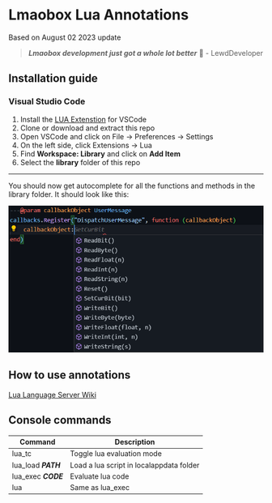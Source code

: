 # Lmaobox Lua Annotations

Based on August 02 2023 update

> ***Lmaobox development just got a whole lot better*** 🧠 - LewdDeveloper

## Installation guide

### Visual Studio Code

1. Install the [LUA Extenstion](https://marketplace.visualstudio.com/items?itemName=sumneko.lua) for VSCode
2. Clone or download and extract this repo
3. Open VSCode and click on File -> Preferences -> Settings
4. On the left side, click Extensions -> Lua
5. Find **Workspace: Library** and click on **Add Item**
6. Select the **library** folder of this repo

---

You should now get autocomplete for all the functions and methods in the library folder.
It should look like this:

![Preview](.github/images/AC_Preview.png)

## How to use annotations

[Lua Language Server Wiki](https://github.com/LuaLS/lua-language-server/wiki)

## Console commands

| Command | Description |
| - | - |
| lua_tc | Toggle lua evaluation mode |
| lua_load ***PATH*** | Load a lua script in localappdata folder |
| lua_exec ***CODE*** | Evaluate lua code |
| lua | Same as lua_exec |
